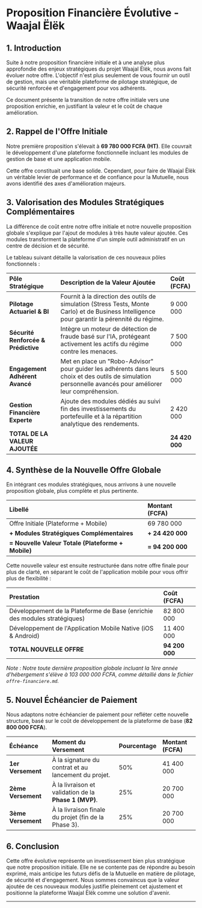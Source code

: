 # Proposition Financière Évolutive - Waajal Ëlëk

## 1. Introduction

Suite à notre proposition financière initiale et à une analyse plus approfondie des enjeux stratégiques du projet Waajal Ëlëk, nous avons fait évoluer notre offre. L'objectif n'est plus seulement de vous fournir un outil de gestion, mais une véritable plateforme de pilotage stratégique, de sécurité renforcée et d'engagement pour vos adhérents.

Ce document présente la transition de notre offre initiale vers une proposition enrichie, en justifiant la valeur et le coût de chaque amélioration.

## 2. Rappel de l'Offre Initiale

Notre première proposition s'élevait à **69 780 000 FCFA (HT)**. Elle couvrait le développement d'une plateforme fonctionnelle incluant les modules de gestion de base et une application mobile.

Cette offre constituait une base solide. Cependant, pour faire de Waajal Ëlëk un véritable levier de performance et de confiance pour la Mutuelle, nous avons identifié des axes d'amélioration majeurs.

## 3. Valorisation des Modules Stratégiques Complémentaires

La différence de coût entre notre offre initiale et notre nouvelle proposition globale s'explique par l'ajout de modules à très haute valeur ajoutée. Ces modules transforment la plateforme d'un simple outil administratif en un centre de décision et de sécurité.

Le tableau suivant détaille la valorisation de ces nouveaux pôles fonctionnels :

| Pôle Stratégique | Description de la Valeur Ajoutée | Coût (FCFA) |
| :--- | :--- | :--- |
| **Pilotage Actuariel & BI** | Fournit à la direction des outils de simulation (Stress Tests, Monte Carlo) et de Business Intelligence pour garantir la pérennité du régime. | 9 000 000 |
| **Sécurité Renforcée & Prédictive** | Intègre un moteur de détection de fraude basé sur l'IA, protégeant activement les actifs du régime contre les menaces. | 7 500 000 |
| **Engagement Adhérent Avancé** | Met en place un "Robo-Advisor" pour guider les adhérents dans leurs choix et des outils de simulation personnelle avancés pour améliorer leur compréhension. | 5 500 000 |
| **Gestion Financière Experte** | Ajoute des modules dédiés au suivi fin des investissements du portefeuille et à la répartition analytique des rendements. | 2 420 000 |
| **TOTAL DE LA VALEUR AJOUTÉE** | | **24 420 000** |

## 4. Synthèse de la Nouvelle Offre Globale

En intégrant ces modules stratégiques, nous arrivons à une nouvelle proposition globale, plus complète et plus pertinente.

| Libellé | Montant (FCFA) |
| :--- | :--- |
| Offre Initiale (Plateforme + Mobile) | 69 780 000 |
| **+ Modules Stratégiques Complémentaires** | **+ 24 420 000** |
| **= Nouvelle Valeur Totale (Plateforme + Mobile)** | **= 94 200 000** |

Cette nouvelle valeur est ensuite restructurée dans notre offre finale pour plus de clarté, en séparant le coût de l'application mobile pour vous offrir plus de flexibilité :

| Prestation | Coût (FCFA) |
| :--- | :--- |
| Développement de la Plateforme de Base (enrichie des modules stratégiques) | 82 800 000 |
| Développement de l'Application Mobile Native (iOS & Android) | 11 400 000 |
| **TOTAL NOUVELLE OFFRE** | **94 200 000** |

*Note : Notre toute dernière proposition globale incluant la 1ère année d'hébergement s'élève à 103 000 000 FCFA, comme détaillé dans le fichier `offre-financiere.md`.*

## 5. Nouvel Échéancier de Paiement

Nous adaptons notre échéancier de paiement pour refléter cette nouvelle structure, basé sur le coût de développement de la plateforme de base (**82 800 000 FCFA**).

| Échéance | Moment du Versement | Pourcentage | Montant (FCFA) |
| :--- | :--- | :--- | :--- |
| **1er Versement** | À la signature du contrat et au lancement du projet. | 50% | 41 400 000 |
| **2ème Versement**| À la livraison et validation de la **Phase 1 (MVP)**. | 25% | 20 700 000 |
| **3ème Versement**| À la livraison finale du projet (fin de la Phase 3). | 25% | 20 700 000 |

## 6. Conclusion

Cette offre évolutive représente un investissement bien plus stratégique que notre proposition initiale. Elle ne se contente pas de répondre au besoin exprimé, mais anticipe les futurs défis de la Mutuelle en matière de pilotage, de sécurité et d'engagement. Nous sommes convaincus que la valeur ajoutée de ces nouveaux modules justifie pleinement cet ajustement et positionne la plateforme Waajal Ëlëk comme une solution d'avenir.

---
